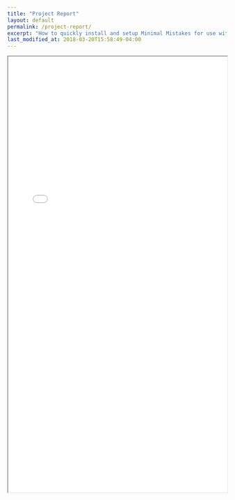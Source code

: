 ```yaml
---
title: "Project Report"
layout: default
permalink: /project-report/
excerpt: "How to quickly install and setup Minimal Mistakes for use with GitHub Pages."
last_modified_at: 2018-03-20T15:58:49-04:00
---
```


<center>
    <iframe src="/assets/ECS_170_Team_Report.pdf" width="100%" height="1000px"></iframe>
</center>
